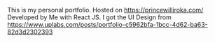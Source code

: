 This is my personal portfolio. 
Hosted on https://princewilliroka.com/
Developed by Me with React JS. 
I got the UI Design from https://www.uplabs.com/posts/portfolio-c5962bfa-1bcc-4d62-ba63-82d3d2302393
